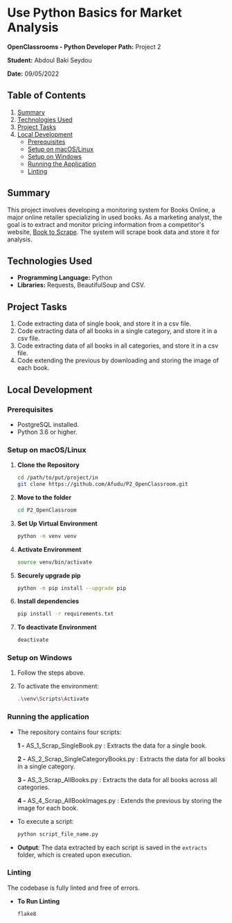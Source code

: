 # Use Python Basics for Market Analysis


**OpenClassrooms - Python Developer Path:** Project 2

**Student:** Abdoul Baki Seydou

**Date:** 09/05/2022

## Table of Contents
1. [Summary](#summary)
2. [Technologies Used](#technologies-used)
3. [Project Tasks](#project-tasks)
4. [Local Development](#local-development)
   - [Prerequisites](#prerequisites)
   - [Setup on macOS/Linux](#setup-on-macoslinux)
   - [Setup on Windows](#setup-on-windows)
   - [Running the Application](#running-the-application)
   - [Linting](#linting)

## Summary
This project involves developing a monitoring system for Books Online, 
a major online retailer specializing in used books. 
As a marketing analyst,  the goal is to extract and monitor pricing information from a competitor's website,
[Book to Scrape](http://books.toscrape.com/).  The system will scrape book data and store it for analysis.

## Technologies Used
- **Programming Language:** Python  
- **Libraries:** Requests, BeautifulSoup and CSV.


## Project Tasks
1. Code extracting data of single book, and store it in a csv file.
2. Code extracting data of all books in a single category, and store it in a csv file.
3. Code extracting data of all books in all categories, and store it in a csv file.
4. Code extending the previous by downloading and storing the image of each book.


## Local Development

### Prerequisites
- PostgreSQL installed.
- Python 3.6 or higher.

### Setup on macOS/Linux

1. **Clone the Repository**
   ```bash
   cd /path/to/put/project/in
   git clone https://github.com/Afudu/P2_OpenClassroom.git

2. **Move to the folder**
   ```bash
   cd P2_OpenClassroom

3. **Set Up Virtual Environment**
   ```bash
   python -m venv venv
   
4. **Activate Environment**
   ```bash
   source venv/bin/activate 

5. **Securely upgrade pip**
   ```bash
   python -m pip install --upgrade pip 

6. **Install dependencies**
   ```bash
   pip install -r requirements.txt
   
7. **To deactivate Environment**
   ```bash
   deactivate

### Setup on Windows

1. Follow the steps above.

2. To activate the environment:
   ```bash
   .\venv\Scripts\Activate

### Running the application

* The repository contains four scripts:

    **1 -** AS_1_Scrap_SingleBook.py : Extracts the data for a single book.

    **2 -** AS_2_Scrap_SingleCategoryBooks.py : Extracts the data for all books in a single category.

    **3 -** AS_3_Scrap_AllBooks.py : Extracts the data for all books across all categories.

    **4 -** AS_4_Scrap_AllBookImages.py : Extends the previous by storing the image for each book.


* To execute a script:
   ```bash
   python script_file_name.py
  
* **Output**: The data extracted by each script is saved in the ```extracts``` folder, 
   which is created upon execution.

### Linting
The codebase is fully linted and free of errors.
- **To Run Linting**
  ```bash
  flake8
